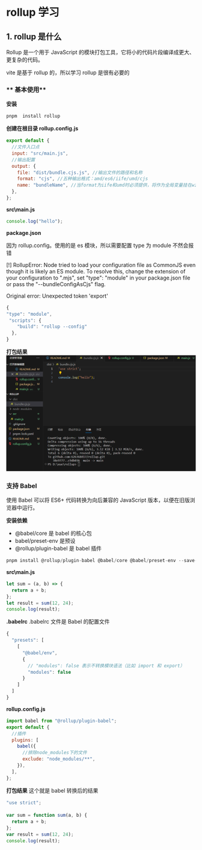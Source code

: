 # rollup 学习

## 1. rollup 是什么

Rollup 是一个用于 JavaScript 的模块打包工具，它将小的代码片段编译成更大、更复杂的代码。

vite 是基于 rollup 的，所以学习 rollup 是很有必要的

### ** 基本使用**

**安装**

```js
pnpm  install rollup
```

**创建在根目录 rollup.config.js**

```js
export default {
  //文件入口点
  input: "src/main.js",
  //输出配置
  output: {
    file: "dist/bundle.cjs.js", //输出文件的路径和名称
    format: "cjs", //五种输出格式：amd/es6/iife/umd/cjs
    name: "bundleName", //当format为iife和umd时必须提供，将作为全局变量挂在window下
  },
};
```

**src\main.js**

```js
console.log("hello");
```

**package.json**

因为 rollup.config。使用的是 es 模块，所以需要配置 type 为 module
不然会报错

[!] RollupError: Node tried to load your configuration file as CommonJS even though it is likely an ES module. To resolve this, change the extension of your configuration to ".mjs", set "type": "module" in your package.json file or pass the "--bundleConfigAsCjs" flag.

Original error: Unexpected token 'export'

```js
{
"type": "module",
 "scripts": {
    "build": "rollup --config"
  },
}

```

**打包结果**
![Alt text](1746777117571.png)

### 支持 Babel

使用 Babel 可以将 ES6+ 代码转换为向后兼容的 JavaScript 版本，以便在旧版浏览器中运行。

**安装依赖**

- @babel/core 是 babel 的核心包
- babel/preset-env 是预设
- @rollup/plugin-babel 是 babel 插件

```js
pnpm install @rollup/plugin-babel @babel/core @babel/preset-env --save-dev
```

**src\main.js**

```js
let sum = (a, b) => {
  return a + b;
};
let result = sum(12, 24);
console.log(result);
```

**.babelrc**
.babelrc 文件是 Babel 的配置文件

```js
{
  "presets": [
    [
      "@babel/env",
      {
        // "modules": false 表示不转换模块语法（比如 import 和 export）
        "modules": false
      }
    ]
  ]
}
```

**rollup.config.js**

```js
import babel from "@rollup/plugin-babel";
export default {
  //插件
  plugins: [
    babel({
      //排除node_modules下的文件
      exclude: "node_modules/**",
    }),
  ],
};
```

**打包结果**
这个就是 babel 转换后的结果

```js
"use strict";

var sum = function sum(a, b) {
  return a + b;
};
var result = sum(12, 24);
console.log(result);
```
